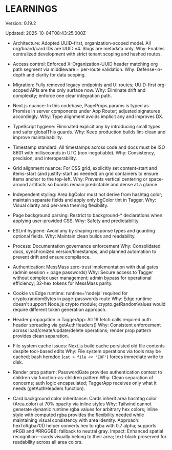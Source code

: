 # LEARNINGS

Version: 0.19.2

Updated: 2025-10-04T08:43:25.000Z

- Architecture: Adopted UUID-first, organization-scoped model. All org/board/card IDs are UUID v4. Slugs are metadata only.
  Why: Enables centralized development with strict tenant scoping and hashed routes.
- Access control: Enforced X-Organization-UUID header matching org path segment via middleware + per-route validation.
  Why: Defense-in-depth and clarity for data scoping.
- Migration: Fully removed legacy endpoints and UI routes; UUID-first org-scoped APIs are the only surface now.
  Why: Eliminate drift and complexity; enforce one clear integration path.
- Next.js nuance: In this codebase, PageProps.params is typed as Promise in server components under App Router; adjusted signatures accordingly.
  Why: Type alignment avoids implicit any and improves DX.
- TypeScript hygiene: Eliminated explicit any by introducing small types and safer globalThis guards.
  Why: Keep production builds lint-clean and improve maintainability.
- Timestamp standard: All timestamps across code and docs must be ISO 8601 with milliseconds in UTC (non-negotiable).
  Why: Consistency, precision, and interoperability.
- Grid alignment nuance: For CSS grid, explicitly set content-start and items-start (and justify-start as needed) on grid containers to ensure items anchor to the top-left.
  Why: Prevents vertical centering or space-around artifacts so boards remain predictable and dense at a glance.

- Independent styling: Area bgColor must not derive from hashtag color; maintain separate fields and apply only bgColor tint in Tagger.
  Why: Visual clarity and per-area theming flexibility.
- Page background parsing: Restrict to background-* declarations when applying user-provided CSS.
  Why: Safety and predictability.
- ESLint hygiene: Avoid any by shaping response types and guarding optional fields.
  Why: Maintain clean builds and readability.

- Process: Documentation governance enforcement
  Why: Consolidated docs, synchronized version/timestamps, and planned automation to prevent drift and ensure compliance.

- Authentication: MessMass zero-trust implementation with dual gates (admin session + page passwords)
  Why: Secure access to Tagger without complex user management; admin bypass for operational efficiency; 32-hex tokens for MessMass parity.
- Cookie vs Edge runtime: runtime='nodejs' required for crypto.randomBytes in page-passwords route
  Why: Edge runtime doesn't support Node.js crypto module; crypto.getRandomValues would require different token generation approach.
- Header propagation in TaggerApp: All 19 fetch calls required auth header spreading via getAuthHeaders()
  Why: Consistent enforcement across load/create/update/delete operations; render prop pattern provides clean separation.
- File system cache issues: Next.js build cache persisted old file contents despite tool-based edits
  Why: File system operations via tools may be cached; bash heredoc (`cat > file << 'EOF'`) forces immediate write to disk.
- Render prop pattern: PasswordGate provides authentication context to children via function-as-children pattern
  Why: Clean separation of concerns; auth logic encapsulated; TaggerApp receives only what it needs (getAuthHeaders function).

- Card background color inheritance: Cards inherit area hashtag color (Area.color) at 70% opacity via inline styles
  Why: Tailwind cannot generate dynamic runtime rgba values for arbitrary hex colors; inline style with computed rgba provides the flexibility needed while maintaining visual consistency with area identity.
  Approach: hexToRgba70() helper converts hex to rgba with 0.7 alpha; supports #RGB and #RRGGBB; fallback to neutral gray.
  Impact: Enhanced spatial recognition—cards visually belong to their area; text-black preserved for readability across all area colors.
